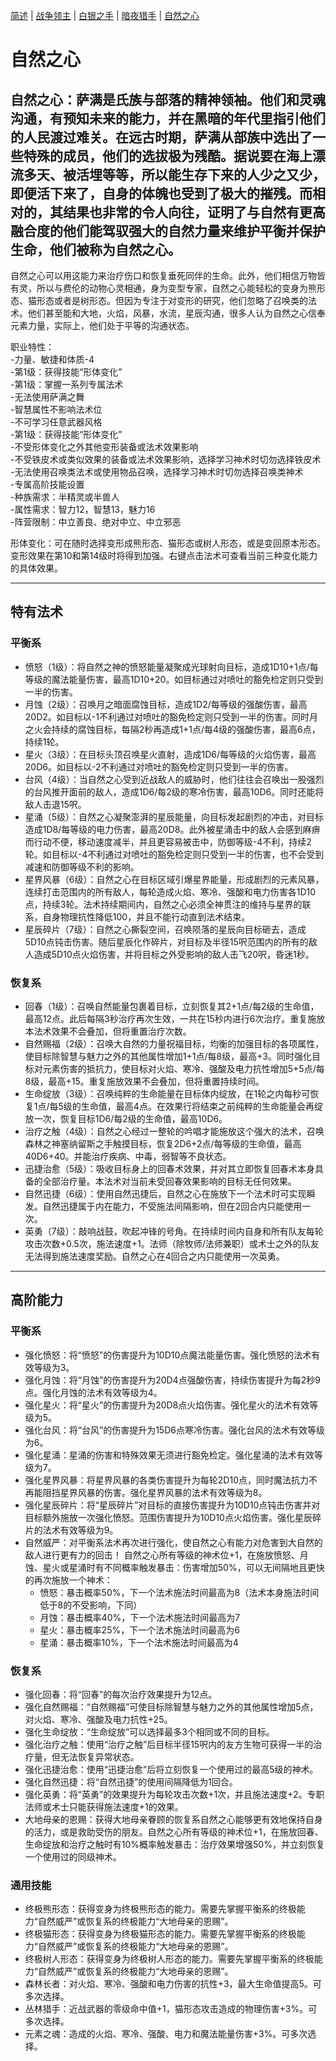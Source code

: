[简述](README.md) | [战争领主](README-FIGHTER.md) | [白银之手](README-PALADIN.md) | [暗夜猎手](README-THIEF.md) | [自然之心](README-SHAMAN.md)
# 自然之心

## 自然之心：萨满是氏族与部落的精神领袖。他们和灵魂沟通，有预知未来的能力，并在黑暗的年代里指引他们的人民渡过难关。在远古时期，萨满从部族中选出了一些特殊的成员，他们的选拔极为残酷。据说要在海上漂流多天、被活埋等等，所以能生存下来的人少之又少，即便活下来了，自身的体魄也受到了极大的摧残。而相对的，其结果也非常的令人向往，证明了与自然有更高融合度的他们能驾驭强大的自然力量来维护平衡并保护生命，他们被称为自然之心。  
自然之心可以用这能力来治疗伤口和恢复垂死同伴的生命。此外，他们相信万物皆有灵，所以与费伦的动物心灵相通，身为变型专家，自然之心能轻松的变身为熊形态、猫形态或者是树形态。但因为专注于对变形的研究，他们忽略了召唤类的法术。他们甚至能和大地，火焰，风暴，水流，星辰沟通，很多人认为自然之心信奉元素力量，实际上，他们处于平等的沟通状态。

职业特性：  
-力量、敏捷和体质-4  
-第1级：获得技能“形体变化”  
-第1级：掌握一系列专属法术  
-无法使用萨满之舞  
-智慧属性不影响法术位  
-不可学习任意武器风格  
-第1级：获得技能“形体变化”  
-不受形体变化之外其他变形装备或法术效果影响  
-不受铁皮术或类似效果的装备或法术效果影响，选择学习神术时切勿选择铁皮术  
-无法使用召唤类法术或使用物品召唤，选择学习神术时切勿选择召唤类神术  
-专属高阶技能设置  
-种族需求：半精灵或半兽人  
-属性需求：智力12，智慧13，魅力16  
-阵营限制：中立善良、绝对中立、中立邪恶  

形体变化：可在随时选择变形成熊形态、猫形态或树人形态，或是变回原本形态。变形效果在第10和第14级时将得到加强。右键点击法术可查看当前三种变化能力的具体效果。

--- 	
## 特有法术

### 平衡系
- 愤怒（1级）：将自然之神的愤怒能量凝聚成光球射向目标，造成1D10+1点/每等级的魔法能量伤害，最高1D10+20。如目标通过对喷吐的豁免检定则只受到一半的伤害。
- 月蚀（2级）：召唤月之暗面腐蚀目标，造成1D2/每等级的强酸伤害，最高20D2。如目标以-1不利通过对喷吐的豁免检定则只受到一半的伤害。同时月之火会持续的腐蚀目标，每隔2秒再造成1+1点/每4级的强酸伤害，最高6点，持续1轮。
- 星火（3级）：在目标头顶召唤星火直射，造成1D6/每等级的火焰伤害，最高20D6。如目标以-2不利通过对喷吐的豁免检定则只受到一半的伤害。
- 台风（4级）：当自然之心受到近战敌人的威胁时，他们往往会召唤出一股强烈的台风推开面前的敌人，造成1D6/每2级的寒冷伤害，最高10D6。同时还能将敌人击退15呎。
- 星涌（5级）：自然之心凝聚澎湃的星辰能量，向目标发起剧烈的冲击，对目标造成1D8/每等级的电力伤害，最高20D8。此外被星涌击中的敌人会感到麻痹而行动不便，移动速度减半，并且更容易被击中，防御等级-4不利，持续2轮。如目标以-4不利通过对喷吐的豁免检定则只受到一半的伤害，也不会受到减速和防御等级不利的影响。
- 星界风暴（6级）：自然之心在目标区域引爆星界能量，形成剧烈的元素风暴，连续打击范围内的所有敌人，每轮造成火焰、寒冷、强酸和电力伤害各1D10点，持续3轮。法术持续期间内，自然之心必须全神贯注的维持与星界的联系，自身物理抗性降低100，并且不能行动直到法术结束。
- 星辰碎片（7级）：自然之心撕裂空间，召唤陨落的星辰向目标砸去，造成5D10点钝击伤害。随后星辰化作碎片，对目标及半径15呎范围内的所有的敌人造成5D10点火焰伤害，并将目标之外受影响的敌人击飞20呎，昏迷1秒。

### 恢复系
- 回春（1级）：召唤自然能量包裹着目标，立刻恢复其2+1点/每2级的生命值，最高12点。此后每隔3秒治疗再次生效，一共在15秒内进行6次治疗。重复施放本法术效果不会叠加，但将重置治疗次数。
- 自然赐福（2级）：召唤大自然的力量祝福目标，均衡的加强目标的各项属性，使目标除智慧与魅力之外的其他属性增加1+1点/每8级，最高+3。同时强化目标对元素伤害的抵抗力，使目标对火焰、寒冷、强酸及电力抗性增加5+5点/每8级，最高+15。重复施放效果不会叠加，但将重置持续时间。
- 生命绽放（3级）：召唤纯粹的生命能量在目标体内绽放，在1轮之内每秒可恢复1点/每5级的生命值，最高4点。在效果行将结束之前纯粹的生命能量会再绽放一次，恢复目标1D6/每2级的生命值，最高10D6。
- 治疗之触（4级）：自然之心经过一整轮的吟唱才能施放这个强大的法术，召唤森林之神塞纳留斯之手触摸目标，恢复2D6+2点/每等级的生命值，最高40D6+40。并能治疗疾病、中毒，弱智等不良状态。
- 迅捷治愈（5级）：吸收目标身上的回春术效果，并对其立即恢复回春术本身具备的全部治疗量。本法术对当前未受回春效果影响的目标无任何效果。
- 自然迅捷（6级）：使用自然迅捷后，自然之心在施放下一个法术时可实现瞬发。自然迅捷属于内在能力，不受施法间隔影响，但在2回合内只能使用一次。
- 英勇（7级）：敲响战鼓，吹起冲锋的号角。在持续时间内自身和所有队友每轮攻击次数+0.5次，施法速度+1。法师（除牧师/法师兼职）或术士之外的队友无法得到施法速度奖励。自然之心在4回合之内只能使用一次英勇。

--- 	
## 高阶能力

### 平衡系

- 强化愤怒：将“愤怒”的伤害提升为10D10点魔法能量伤害。强化愤怒的法术有效等级为3。
- 强化月蚀：将“月蚀”的伤害提升为20D4点强酸伤害，持续伤害提升为每2秒9点。强化月蚀的法术有效等级为4。
- 强化星火：将“星火”的伤害提升为20D8点火焰伤害。强化星火的法术有效等级为5。
- 强化台风：将“台风”的伤害提升为15D6点寒冷伤害。强化台风的法术有效等级为6。
- 强化星涌：星涌的伤害和特殊效果无须进行豁免检定。强化星涌的法术有效等级为7。
- 强化星界风暴：将星界风暴的各类伤害提升为每轮2D10点，同时魔法抗力不再能阻挡星界风暴的伤害。强化星界风暴的法术有效等级为8。
- 强化星辰碎片：将“星辰碎片”对目标的直接伤害提升为10D10点钝击伤害并对目标额外施放一次强化愤怒。范围伤害提升为10D10点火焰伤害。强化星辰碎片的法术有效等级为9。
- 自然威严：对平衡系法术再次进行强化，使自然之心有能力对危害到大自然的敌人进行更有力的回击！
自然之心所有等级的神术位+1，在施放愤怒、月蚀、星火或星涌时有不同概率触发暴击：伤害增加50%，可以无间隔地且更快的再次施放一个神术：
	- 愤怒：暴击概率50%，下一个法术施法时间最高为8（法术本身施法时间低于8的不受影响，下同）
	- 月蚀：暴击概率40%，下一个法术施法时间最高为7
	- 星火：暴击概率25%，下一个法术施法时间最高为6
	- 星涌：暴击概率10%，下一个法术施法时间最高为4

### 恢复系

- 强化回春：将“回春”的每次治疗效果提升为12点。
- 强化自然赐福：“自然赐福”可使目标除智慧与魅力之外的其他属性增加5点，对火焰、寒冷、强酸及电力抗性+25。
- 强化生命绽放：“生命绽放”可以选择最多3个相同或不同的目标。
- 强化治疗之触：使用“治疗之触”后目标半径15呎内的友方生物可获得一半的治疗量，但无法恢复异常状态。
- 强化迅捷治愈：使用“迅捷治愈”后将立刻恢复一个使用过的最高5级的神术。
- 强化自然迅捷：将“自然迅捷”的使用间隔降低为1回合。
- 强化英勇：将“英勇”的效果提升为每轮攻击次数+1次，并且施法速度+2。专职法师或术士只能获得施法速度+1的效果。
- 大地母亲的恩赐：获得大地母亲眷顾的恢复系自然之心能够更有效地保持自身的活力，或是救助受伤的朋友。自然之心所有等级的神术位+1，在施放回春、生命绽放和治疗之触时有10%概率触发暴击：治疗效果增强50%，并立刻恢复一个使用过的同级神术。

### 通用技能

- 终极熊形态：获得变身为终极熊形态的能力。需要先掌握平衡系的终极能力“自然威严”或恢复系的终极能力“大地母亲的恩赐”。
- 终极猫形态：获得变身为终极猫形态的能力。需要先掌握平衡系的终极能力“自然威严”或恢复系的终极能力“大地母亲的恩赐”。
- 终极树人形态：获得变身为终极树人形态的能力。需要先掌握平衡系的终极能力“自然威严”或恢复系的终极能力“大地母亲的恩赐”。
- 森林长者：对火焰、寒冷、强酸和电力伤害的抗性+3，最大生命值提高5。可多次选择。
- 丛林猎手：近战武器的零级命中值+1，猫形态攻击造成的物理伤害+3%。可多次选择。
- 元素之魂：造成的火焰、寒冷、强酸、电力和魔法能量伤害+3%。可多次选择。

